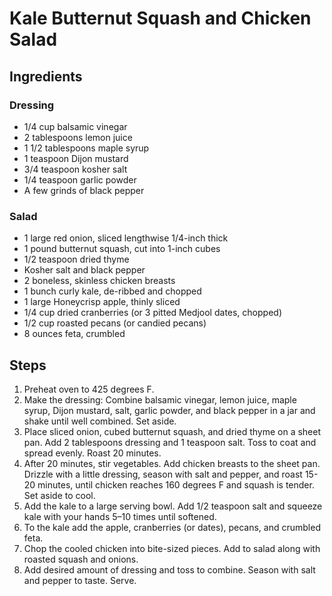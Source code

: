 # Kale Butternut Squash and Chicken Salad

## Ingredients
### Dressing
- 1/4 cup balsamic vinegar
- 2 tablespoons lemon juice
- 1 1/2 tablespoons maple syrup
- 1 teaspoon Dijon mustard
- 3/4 teaspoon kosher salt
- 1/4 teaspoon garlic powder
- A few grinds of black pepper

### Salad
- 1 large red onion, sliced lengthwise 1/4-inch thick
- 1 pound butternut squash, cut into 1-inch cubes
- 1/2 teaspoon dried thyme
- Kosher salt and black pepper
- 2 boneless, skinless chicken breasts
- 1 bunch curly kale, de-ribbed and chopped
- 1 large Honeycrisp apple, thinly sliced
- 1/4 cup dried cranberries (or 3 pitted Medjool dates, chopped)
- 1/2 cup roasted pecans (or candied pecans)
- 8 ounces feta, crumbled

## Steps
1. Preheat oven to 425 degrees F.
2. Make the dressing: Combine balsamic vinegar, lemon juice, maple syrup, Dijon mustard, salt, garlic powder, and black pepper in a jar and shake until well combined. Set aside.
3. Place sliced onion, cubed butternut squash, and dried thyme on a sheet pan. Add 2 tablespoons dressing and 1 teaspoon salt. Toss to coat and spread evenly. Roast 20 minutes.
5. After 20 minutes, stir vegetables. Add chicken breasts to the sheet pan. Drizzle with a little dressing, season with salt and pepper, and roast 15-20 minutes, until chicken reaches 160 degrees F and squash is tender. Set aside to cool.
6. Add the kale to a large serving bowl. Add 1/2 teaspoon salt and squeeze kale with your hands 5–10 times until softened.
7. To the kale add the apple, cranberries (or dates), pecans, and crumbled feta.
8. Chop the cooled chicken into bite-sized pieces. Add to salad along with roasted squash and onions.
9. Add desired amount of dressing and toss to combine. Season with salt and pepper to taste. Serve.

